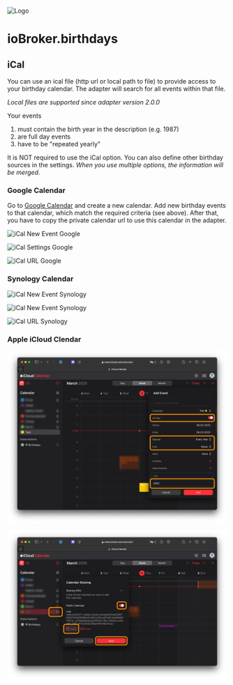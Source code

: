 ![Logo](../../admin/birthdays.png)

# ioBroker.birthdays

## iCal

You can use an ical file (http url or local path to file) to provide access to your birthday calendar. The adapter will search for all events within that file.

_Local files are supported since adapter version 2.0.0_

Your events

1. must contain the birth year in the description (e.g. 1987)
2. are full day events
3. have to be "repeated yearly"

It is NOT required to use the iCal option. You can also define other birthday sources in the settings. _When you use multiple options, the information will be merged._

### Google Calendar

Go to [Google Calendar](http://calendar.google.com/) and create a new calendar. Add new birthday events to that calendar, which match the required criteria (see above). After that, you have to copy the private calendar url to use this calendar in the adapter.

![iCal New Event Google](./img/ical-google-new.png)

![iCal Settings Google](./img/ical-google-settings.png)

![iCal URL Google](./img/ical-google-url.png)

### Synology Calendar

![iCal New Event Synology](./img/ical-synology-new.png)

![iCal New Event Synology](./img/ical-synology-new-r.png)

![iCal URL Synology](./img/ical-synology-url.png)

### Apple iCloud Clendar

![iCal New Event iCloud](./img/ical-icloud-new.png)

![iCal Settings iCloud](./img/ical-icloud-url.png)
